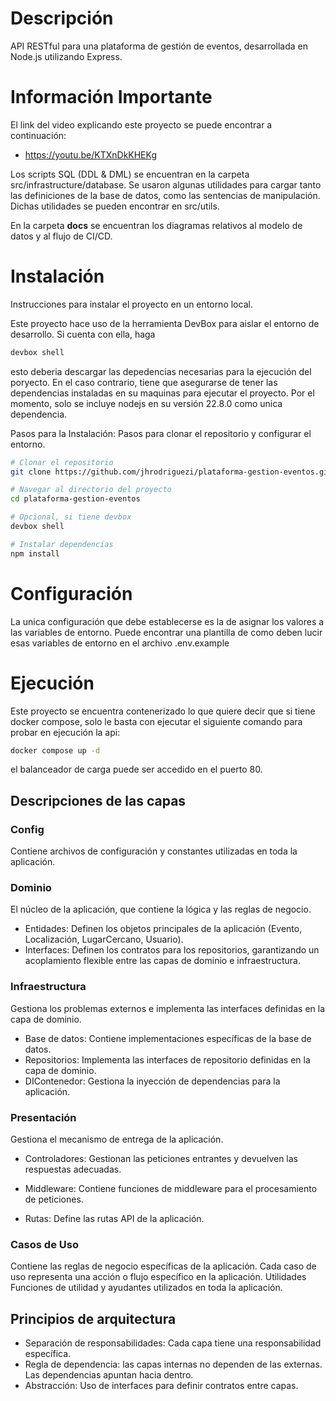 # Descripción
API RESTful para una plataforma de gestión de eventos, desarrollada en Node.js utilizando Express.

# Información Importante

El link del video explicando este proyecto se puede encontrar a continuación:
- https://youtu.be/KTXnDkKHEKg

Los scripts SQL (DDL & DML) se encuentran en la carpeta src/infrastructure/database. Se usaron algunas utilidades para cargar tanto las definiciones de la base de datos, como las sentencias de manipulación. Dichas utilidades se pueden encontrar en src/utils.

En la carpeta **docs** se encuentran los diagramas relativos al modelo de datos y al flujo de CI/CD.

# Instalación
Instrucciones para instalar el proyecto en un entorno local.

Este proyecto hace uso de la herramienta DevBox para aislar el entorno de desarrollo. Si cuenta con ella, haga
```bash
devbox shell
```
esto deberia descargar las depedencias necesarias para la ejecución del poryecto. En el caso contrario, tiene que asegurarse de tener las dependencias instaladas en su maquinas para ejecutar el proyecto. Por el momento, solo se incluye nodejs en su versión 22.8.0 como unica dependencia.

Pasos para la Instalación: Pasos para clonar el repositorio y configurar el entorno.
```bash
# Clonar el repositorio
git clone https://github.com/jhrodriguezi/plataforma-gestion-eventos.git

# Navegar al directorio del proyecto
cd plataforma-gestion-eventos

# Opcional, si tiene devbox
devbox shell

# Instalar dependencias
npm install
```

# Configuración
La unica configuración que debe establecerse es la de asignar los valores a las variables de entorno. Puede encontrar una plantilla de como deben lucir esas variables de entorno en el archivo .env.example

# Ejecución
Este proyecto se encuentra contenerizado lo que quiere decir que si tiene docker compose, solo le basta con ejecutar el siguiente comando para probar en ejecución la api:

```bash
docker compose up -d
```
el balanceador de carga puede ser accedido en el puerto 80.

## Descripciones de las capas

### Config
Contiene archivos de configuración y constantes utilizadas en toda la aplicación.

### Dominio
El núcleo de la aplicación, que contiene la lógica y las reglas de negocio.

- Entidades: Definen los objetos principales de la aplicación (Evento, Localización, LugarCercano, Usuario).
- Interfaces: Definen los contratos para los repositorios, garantizando un acoplamiento flexible entre las capas de dominio e infraestructura.

### Infraestructura
Gestiona los problemas externos e implementa las interfaces definidas en la capa de dominio.

- Base de datos: Contiene implementaciones específicas de la base de datos.
- Repositorios: Implementa las interfaces de repositorio definidas en la capa de dominio.
- DIContenedor: Gestiona la inyección de dependencias para la aplicación.

### Presentación
Gestiona el mecanismo de entrega de la aplicación.

- Controladores: Gestionan las peticiones entrantes y devuelven las respuestas adecuadas.

- Middleware: Contiene funciones de middleware para el procesamiento de peticiones.

- Rutas: Define las rutas API de la aplicación.

### Casos de Uso
Contiene las reglas de negocio específicas de la aplicación. Cada caso de uso representa una acción o flujo específico en la aplicación.
Utilidades
Funciones de utilidad y ayudantes utilizados en toda la aplicación.

## Principios de arquitectura

- Separación de responsabilidades: Cada capa tiene una responsabilidad específica.
- Regla de dependencia: las capas internas no dependen de las externas. Las dependencias apuntan hacia dentro.
- Abstracción: Uso de interfaces para definir contratos entre capas.